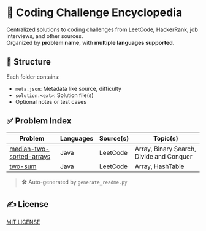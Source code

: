 # 🧠 Coding Challenge Encyclopedia

Centralized solutions to coding challenges from LeetCode, HackerRank, job interviews, and other sources.  
Organized by **problem name**, with **multiple languages supported**.


## 📁 Structure

Each folder contains:
- `meta.json`: Metadata like source, difficulty
- `solution.<ext>`: Solution file(s)
- Optional notes or test cases


## ✅ Problem Index

| Problem | Languages | Source(s) | Topic(s) |
|---------|-----------|-----------|----------|
| [median-two-sorted-arrays](./challenges/median-two-sorted-arrays) | Java | LeetCode | Array, Binary Search, Divide and Conquer
| [two-sum](./challenges/two-sum) | Java | LeetCode | Array, HashTable

> 🛠️ Auto-generated by `generate_readme.py`


## ✍️ License

[MIT LICENSE](./LICENSE.txt)
